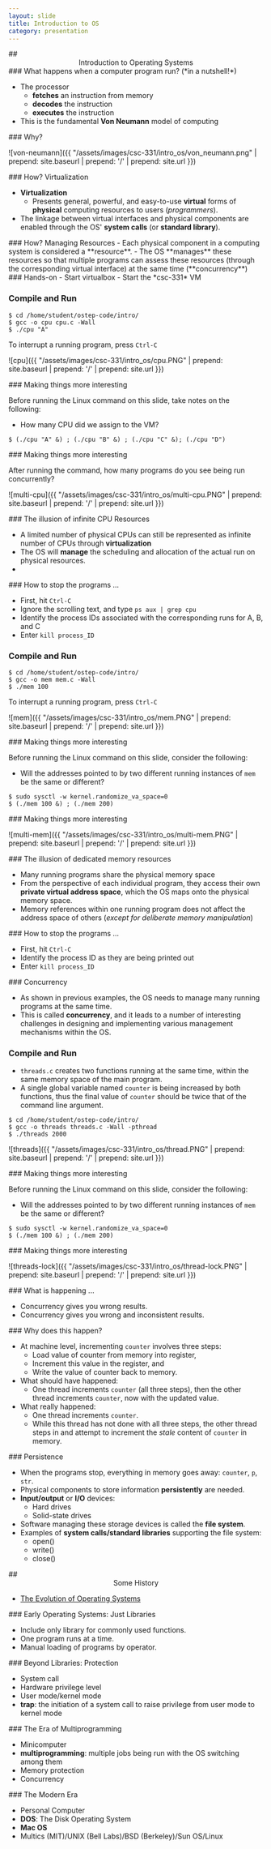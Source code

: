 ```yaml
---
layout: slide
title: Introduction to OS
category: presentation
---
```


<section data-markdown>
## <center> Introduction to Operating Systems </center>
</section>

<section data-markdown>
### What happens when a computer program run? (*in a nutshell!*)

- The processor
  - **fetches** an instruction from memory
  - **decodes** the instruction
  - **executes** the instruction
- This is the fundamental **Von Neumann** model of computing
</section>

<section data-markdown>
### Why?

![von-neumann]({{ "/assets/images/csc-331/intro_os/von_neumann.png" | prepend: site.baseurl | prepend: '/' | prepend: site.url }})

</section>

<section data-markdown>
### How? Virtualization

- **Virtualization**
  - Presents general, powerful, and easy-to-use **virtual** forms of **physical** computing resources to users (*programmers*).
- The linkage between virtual interfaces and physical components are enabled through the OS' **system calls** (or **standard library**).
</section>

<section data-markdown>
### How? Managing Resources
- Each physical component in a computing system is considered a **resource**.
- The OS **manages** these resources so that multiple programs can assess these resources (through the corresponding virtual interface) at the same time (**concurrency**)
</section>

<section data-markdown>
### Hands-on
- Start virtualbox
- Start the *csc-331* VM
</section>

<!------------------------------------------------------------------------------------->
<!------------------------------------------------------------------------------------->
<!------------------------------------------------------------------------------------->
<!------------------------------------------------------------------------------------->

<section data-markdown>
<script type="text/template">
### CPU Virtualization

Code location: `/home/student/ostep-code/intro/cpu.c`

```
#include <stdio.h>
#include <stdlib.h>
#include "common.h"

int main(int argc, char *argv[])
{
  if (argc != 2) {
	  fprintf(stderr, "usage: cpu <string>\n");
	  exit(1);
  }
  char *str = argv[1];

  while (1) {
	  printf("%s\n", str);
	  Spin(1);
  }
  return 0;
}
```
</script>
</section>

<section data-markdown>

### Compile and Run

```
$ cd /home/student/ostep-code/intro/
$ gcc -o cpu cpu.c -Wall
$ ./cpu "A"
```

To interrupt a running program, press `Ctrl-C`

</section>

<section data-markdown>

![cpu]({{ "/assets/images/csc-331/intro_os/cpu.PNG" | prepend: site.baseurl | prepend: '/' | prepend: site.url }})

</section>

<section data-markdown>
### Making things more interesting

Before running the Linux command on this slide, take notes on the following:

- How many CPU did we assign to the VM?

```
$ (./cpu "A" &) ; (./cpu "B" &) ; (./cpu "C" &); (./cpu "D")
```

</section>

<section data-markdown>
### Making things more interesting

After running the command, how many programs do you see being run concurrently?

![multi-cpu]({{ "/assets/images/csc-331/intro_os/multi-cpu.PNG" | prepend: site.baseurl | prepend: '/' | prepend: site.url }})

</section>

<section data-markdown>
### The illusion of infinite CPU Resources

- A limited number of physical CPUs can still be represented as infinite number of CPUs through **virtualization**
- The OS will **manage** the scheduling and allocation of the actual run on physical resources.
-
</section>

<section data-markdown>
### How to stop the programs ...

- First, hit `Ctrl-C`
- Ignore the scrolling text, and type `ps aux | grep cpu`
- Identify the process IDs associated with the corresponding runs for A, B, and C
- Enter `kill process_ID`

</section>

<!------------------------------------------------------------------------------------->
<!------------------------------------------------------------------------------------->
<!------------------------------------------------------------------------------------->
<!------------------------------------------------------------------------------------->

<section data-markdown>
<script type="text/template">
### Memory Virtualization

Code location: `/home/student/ostep-code/intro/mem.c`

```
#include <unistd.h>
#include <stdio.h>
#include <stdlib.h>
#include "common.h"

int main(int argc, char *argv[]) {
  if (argc != 2) {
	  fprintf(stderr, "usage: mem <value>\n");
	  exit(1);
  }
  int *p;
  p = malloc(sizeof(int));
  assert(p != NULL);
  printf("(%d) addr pointed to by p: %p\n", (int) getpid(), p);
  *p = atoi(argv[1]); // assign value to addr stored in p
  while (1) {
	  Spin(1);
	  *p = *p + 1;
	  printf("(%d) value of p: %d\n", getpid(), *p);
  }
  return 0;
}
```
</script>
</section>

<section data-markdown>

### Compile and Run

```
$ cd /home/student/ostep-code/intro/
$ gcc -o mem mem.c -Wall
$ ./mem 100
```

To interrupt a running program, press `Ctrl-C`

</section>

<section data-markdown>

![mem]({{ "/assets/images/csc-331/intro_os/mem.PNG" | prepend: site.baseurl | prepend: '/' | prepend: site.url }})

</section>

<section data-markdown>
### Making things more interesting

Before running the Linux command on this slide, consider the following:

- Will the addresses pointed to by two different running instances of `mem` be the same or different?

```
$ sudo sysctl -w kernel.randomize_va_space=0
$ (./mem 100 &) ; (./mem 200)
```

</section>

<section data-markdown>
### Making things more interesting

![multi-mem]({{ "/assets/images/csc-331/intro_os/multi-mem.PNG" | prepend: site.baseurl | prepend: '/' | prepend: site.url }})

</section>

<section data-markdown>
### The illusion of dedicated memory resources

- Many running programs share the physical memory space
- From the perspective of each individual program, they access their own **private virtual address space**, which the OS maps onto the physical memory space. 
- Memory references within one running program does not affect the address space of others (*except for deliberate memory manipulation*)
</section>

<section data-markdown>
### How to stop the programs ...

- First, hit `Ctrl-C`
- Identify the process ID as they are being printed out
- Enter `kill process_ID`

</section>

<!------------------------------------------------------------------------------------->
<!------------------------------------------------------------------------------------->
<!------------------------------------------------------------------------------------->
<!------------------------------------------------------------------------------------->


<section data-markdown>
### Concurrency

- As shown in previous examples, the OS needs to manage many running programs at the same time. 
- This is called **concurrency**, and it leads to a number of interesting challenges in designing and implementing various management mechanisms within the OS. 

</section>

<section data-markdown>
<script type="text/template">
### Concurrency

Code location: `/home/student/ostep-code/intro/threads.c`

```
#include <stdio.h>
#include <stdlib.h>
#include "common.h"
#include "common_threads.h"

volatile int counter = 0; 
int loops;

void *worker(void *arg) {
    int i;
    for (i = 0; i < loops; i++) {
      counter++;
    }
    return NULL;
}

int main(int argc, char *argv[]) {
    if (argc != 2) { 
      fprintf(stderr, "usage: threads <loops>\n"); 
      exit(1); 
    } 
    loops = atoi(argv[1]);
    pthread_t p1, p2;
    printf("Initial value : %d\n", counter);
    Pthread_create(&p1, NULL, worker, NULL); 
    Pthread_create(&p2, NULL, worker, NULL);
    Pthread_join(p1, NULL);
    Pthread_join(p2, NULL);
    printf("Final value   : %d\n", counter);
    return 0;
}

```
</script>
</section>

<section data-markdown>

### Compile and Run

- `threads.c` creates two functions running at the same time, within the same memory space of the main program. 
- A single global variable named `counter` is being increased by both functions, thus the final value of `counter` should be twice that of the command line argument. 

```
$ cd /home/student/ostep-code/intro/
$ gcc -o threads threads.c -Wall -pthread
$ ./threads 2000
```

</section>

<section data-markdown>

![threads]({{ "/assets/images/csc-331/intro_os/thread.PNG" | prepend: site.baseurl | prepend: '/' | prepend: site.url }})

</section>

<section data-markdown>
### Making things more interesting

Before running the Linux command on this slide, consider the following:

- Will the addresses pointed to by two different running instances of `mem` be the same or different?

```
$ sudo sysctl -w kernel.randomize_va_space=0
$ (./mem 100 &) ; (./mem 200)
```

</section>


<section data-markdown>
### Making things more interesting

![threads-lock]({{ "/assets/images/csc-331/intro_os/thread-lock.PNG" | prepend: site.baseurl | prepend: '/' | prepend: site.url }})

</section>

<section data-markdown>
### What is happening ...

- Concurrency gives you wrong results. 
- Concurrency gives you wrong and inconsistent results.

</section>

<section data-markdown>
### Why does this happen?

- At machine level, incrementing `counter` involves three steps:
  - Load value of counter from memory into register,
  - Increment this value in the register, and
  - Write the value of counter back to memory. 
- What should have happened:
  - One thread increments `counter` (all three steps), then the other thread increments `counter`, now with the updated value. 
- What really happened:
  - One thread increments `counter`. 
  - While this thread has not done with all three steps, the other thread steps in and attempt to increment the *stale* content of `counter` in memory. 
</section>

<!------------------------------------------------------------------------------------->
<!------------------------------------------------------------------------------------->
<!------------------------------------------------------------------------------------->
<!------------------------------------------------------------------------------------->

<section data-markdown>
### Persistence

- When the programs stop, everything in memory goes away: `counter`, `p`, `str`. 
- Physical components to store information **persistently** are needed.
- **Input/output** or **I/O** devices:
   - Hard drives
   - Solid-state drives
- Software managing these storage devices is called the **file system**.
- Examples of **system calls/standard libraries** supporting the file system:
  - open()
  - write()
  - close()
</section>

<!------------------------------------------------------------------------------------->
<!------------------------------------------------------------------------------------->
<!------------------------------------------------------------------------------------->
<!------------------------------------------------------------------------------------->

<section data-markdown>
## <center> Some History </center>

- [The Evolution of Operating Systems](https://pdfs.semanticscholar.org/969e/ffe7509150634b2c9cd74157bb6804a8d438.pdf)

</section>

<section data-markdown>
### Early Operating Systems: Just Libraries

- Include only library for commonly used functions. 
- One program runs at a time. 
- Manual loading of programs by operator. 
</section>


<section data-markdown>
### Beyond Libraries: Protection

- System call
- Hardware privilege level
- User mode/kernel mode
- **trap**: the initiation of a system call to raise privilege from user mode to kernel mode
</section>

<section data-markdown>
### The Era of Multiprogramming

- Minicomputer 
- **multiprogramming**: multiple jobs being run with the OS switching among them
- Memory protection
- Concurrency

</section>

<section data-markdown>
### The Modern Era

- Personal Computer
- **DOS**: The Disk Operating System
- **Mac OS**
- Multics (MIT)/UNIX (Bell Labs)/BSD (Berkeley)/Sun OS/Linux

</section>
<!------------------------------------------------------------------------------------->
<!------------------------------------------------------------------------------------->
<!------------------------------------------------------------------------------------->
<!------------------------------------------------------------------------------------->
